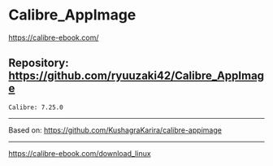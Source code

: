 
# Calibre_AppImage
https://calibre-ebook.com/

## Repository: https://github.com/ryuuzaki42/Calibre_AppImage
    Calibre: 7.25.0

---
Based on: https://github.com/KushagraKarira/calibre-appimage

---
https://calibre-ebook.com/download_linux
